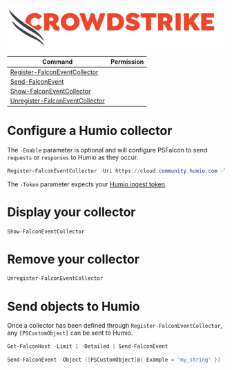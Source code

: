 ![CrowdStrike Falcon](https://raw.githubusercontent.com/CrowdStrike/falconpy/main/docs/asset/cs-logo.png)

|Command|Permission|
|-------|----------|
|[Register-FalconEventCollector]()| |
|[Send-FalconEvent]()| |
|[Show-FalconEventCollector]()| |
|[Unregister-FalconEventCollector]()| |

# Configure a Humio collector
The `-Enable` parameter is optional and will configure PSFalcon to send `requests` or `responses` to Humio as they occur.
```powershell
Register-FalconEventCollector -Uri https://cloud.community.humio.com -Token <string> -Enable responses, requests
```
The `-Token` parameter expects your [Humio ingest token](https://library.humio.com/stable/docs/ingesting-data/ingest-tokens/).
# Display your collector
```powershell
Show-FalconEventCollector
```
# Remove your collector
```powershell
Unregister-FalconEventCollector
```
# Send objects to Humio
Once a collector has been defined through `Register-FalconEventCollector`, any `[PSCustomObject]` can be sent to Humio.
```powershell
Get-FalconHost -Limit 1 -Detailed | Send-FalconEvent
```
```powershell
Send-FalconEvent -Object ([PSCustomObject]@{ Example = 'my_string' })
```